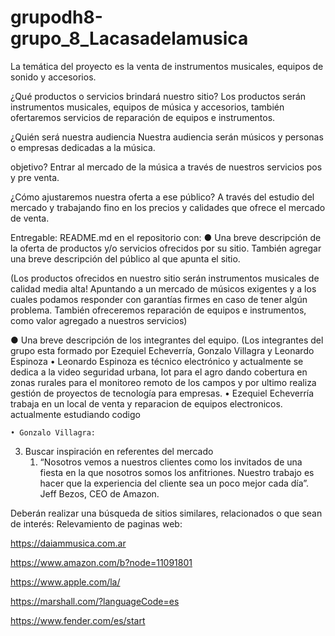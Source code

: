 # grupodh8-grupo_8_Lacasadelamusica

La temática del proyecto es la venta de instrumentos musicales, equipos de sonido y accesorios.

¿Qué productos o servicios brindará nuestro sitio? 
Los productos serán instrumentos musicales, equipos de música y accesorios, también ofertaremos servicios de reparación de equipos e instrumentos.

¿Quién será nuestra audiencia
Nuestra audiencia serán músicos y personas o empresas dedicadas a la música.

objetivo? 
Entrar al mercado de la música a través de nuestros servicios pos y pre venta.

¿Cómo ajustaremos nuestra oferta a ese público? 
A través del estudio del mercado y trabajando fino en los precios y calidades que ofrece el mercado de venta.

Entregable​:​ 
README.md en el repositorio con:
● Una breve descripción de la oferta de productos y/o servicios ofrecidos por su sitio. También agregar una breve descripción del público al que apunta el sitio.

(Los productos ofrecidos en nuestro sitio serán instrumentos musicales de calidad media alta! Apuntando a un mercado de músicos exigentes y a los cuales podamos responder con garantías firmes en caso de tener algún problema. También ofreceremos reparación de equipos e instrumentos, como valor agregado a nuestros servicios)

● Una breve descripción de los integrantes del equipo.
(Los integrantes del grupo esta formado por Ezequiel Echeverría, Gonzalo Villagra y Leonardo Espinoza
    • Leonardo Espinoza es técnico electrónico y actualmente se dedica a la video seguridad urbana, Iot para el agro dando cobertura en zonas rurales para el monitoreo remoto de los campos y por ultimo realiza gestión de proyectos de tecnología para empresas.
    • Ezequiel Echeverría trabaja en un local de venta y reparacion de equipos electronicos. actualmente estudiando codigo




    • Gonzalo Villagra:





3. Buscar inspiración en referentes del mercado
    1. “Nosotros vemos a nuestros clientes como los invitados de una fiesta en la que nosotros somos los anfitriones. Nuestro trabajo es hacer que la experiencia del cliente sea un poco mejor cada día”. Jeff Bezos, CEO de Amazon.


Deberán realizar una búsqueda de sitios similares, relacionados o que sean de interés: 
Relevamiento de paginas web:

https://daiammusica.com.ar

https://www.amazon.com/b?node=11091801

https://www.apple.com/la/

https://marshall.com/?languageCode=es

https://www.fender.com/es/start
